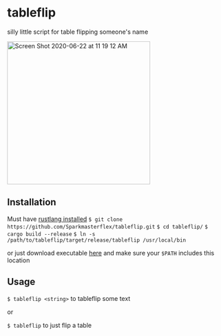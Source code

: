 # tableflip
silly little script for table flipping someone's name

<img width="332" alt="Screen Shot 2020-06-22 at 11 19 12 AM" src="https://user-images.githubusercontent.com/726129/85337059-78ddcb80-b47b-11ea-8950-eed101b7f041.png">

## Installation

Must have [rustlang installed](https://www.rust-lang.org/tools/install)
`$ git clone https://github.com/Sparkmasterflex/tableflip.git`
`$ cd tableflip/`
`$ cargo build --release`
`$ ln -s /path/to/tableflip/target/release/tableflip /usr/local/bin`

or just download executable [here](https://github.com/Sparkmasterflex/tableflip/releases/tag/0.2.0) and make sure your `$PATH` includes this location

## Usage

`$ tableflip <string>` to tableflip some text

or

`$ tableflip` to just flip a table
